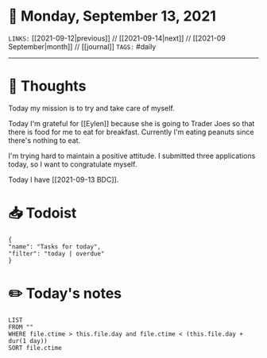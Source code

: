 # 📅 Monday, September 13, 2021
`LINKS:` [[2021-09-12|previous]] // [[2021-09-14|next]] // [[2021-09 September|month]] // [[journal]] 
`TAGS:` #daily

---
# 💭 Thoughts
Today my mission is to try and take care of myself.

Today I'm grateful for [[Eylen]] because she is going to Trader Joes so that there is food for me to eat for breakfast. Currently I'm eating peanuts since there's nothing to eat. 

I'm trying hard to maintain a positive attitude. I submitted three applications today, so I want to congratulate myself. 

Today I have [[2021-09-13 BDC]]. 

# 📥 Todoist
```todoist
{
"name": "Tasks for today",
"filter": "today | overdue"
}
```

# ✏️ Today's notes
```dataview
LIST 
FROM ""
WHERE file.ctime > this.file.day and file.ctime < (this.file.day + dur(1 day))
SORT file.ctime
```
